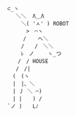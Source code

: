     ⊂_ヽ
    　 ＼＼  Λ＿Λ
    　　 ＼( 'ㅅ' ) ROBOT
    　　　 >　⌒ヽ
    　　　/ 　 へ＼
    　　 /　　/　＼＼
    　　 ﾚ　ノ　　 ヽ_つ
    　　/　/ HOUSE
    　 /　/|
    　(　(ヽ
    　|　|、＼
    　| 丿 ＼ ⌒)
    　| |　　) /
    `ノ )　　Lﾉ 
    